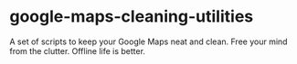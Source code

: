 # google-maps-cleaning-utilities
A set of scripts to keep your Google Maps neat and clean. Free your mind from the clutter. Offline life is better.
